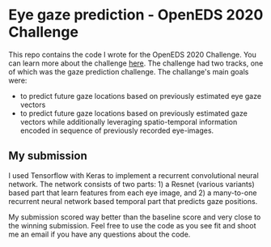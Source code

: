 # Eye gaze prediction - OpenEDS 2020 Challenge

This repo contains the code I wrote for the OpenEDS 2020 Challenge. You can learn more about the challenge [here](https://research.fb.com/programs/openeds-2020-challenge).
The challenge had two tracks, one of which was the gaze prediction challenge. The challange's main goals were:

* to predict future gaze locations based on previously estimated eye gaze vectors
* to predict future gaze locations based on previously estimated gaze vectors while additionally leveraging spatio-temporal information encoded in sequence of previously recorded eye-images.

## My submission

I used Tensorflow with Keras to implement a recurrent convolutional neural network. The network consists of two parts: 1) a Resnet (various variants) based part that learn features from each eye image, and 2) a many-to-one recurrent neural network based temporal part that predicts gaze positions.

My submission scored way better than the baseline score and very close to the winning submission. Feel free to use the code as you see fit and shoot me an email if you have any questions about the code.
